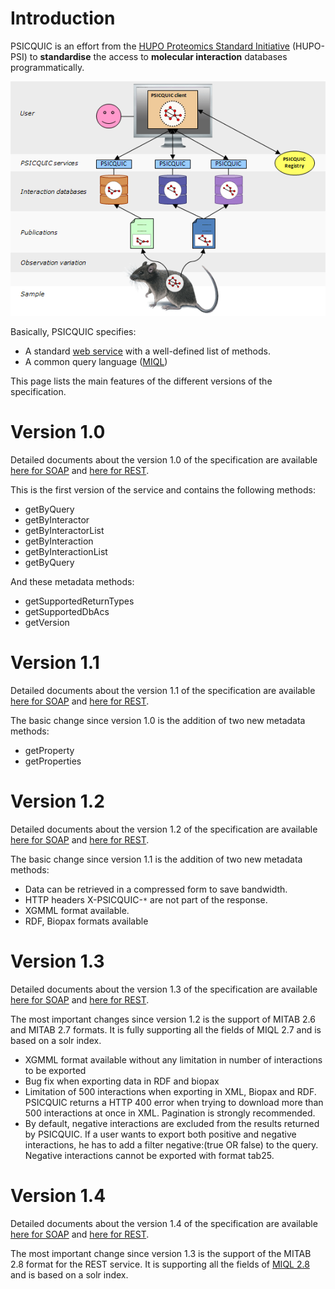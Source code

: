 # Introduction #

PSICQUIC is an effort from the [HUPO Proteomics Standard Initiative](http://www.psidev.info/) (HUPO-PSI) to **standardise** the access to **molecular interaction** databases programmatically.

![psicquic architecture](/images/psicquic.png)

Basically, PSICQUIC specifies:

  * A standard [web service](http://en.wikipedia.org/wiki/Web_service) with a well-defined list of methods.
  * A common query language ([MIQL](MiqlDefinition.md))

This page lists the main features of the different versions of the specification.

# Version 1.0 #

Detailed documents about the version 1.0 of the specification are available [here for SOAP](https://github.com/PSICQUIC/psicquic-documentation/blob/master/PsicquicSpec_1_0_Soap.md) and [here for REST](https://github.com/PSICQUIC/psicquic-documentation/blob/master/PsicquicSpec_1_0_Rest.md).

This is the first version of the service and contains the following methods:

  * getByQuery
  * getByInteractor
  * getByInteractorList
  * getByInteraction
  * getByInteractionList
  * getByQuery

And these metadata methods:

  * getSupportedReturnTypes
  * getSupportedDbAcs
  * getVersion

# Version 1.1 #

Detailed documents about the version 1.1 of the specification are available [here for SOAP](https://github.com/PSICQUIC/psicquic-documentation/blob/master/PsicquicSpec_1_1_Soap.md) and [here for REST](https://github.com/PSICQUIC/psicquic-documentation/blob/master/PsicquicSpec_1_1_Rest.md).

The basic change since version 1.0 is the addition of two new metadata methods:

  * getProperty
  * getProperties

# Version 1.2 #

Detailed documents about the version 1.2 of the specification are available [here for SOAP](https://github.com/PSICQUIC/psicquic-documentation/blob/master/PsicquicSpec_1_2_Soap.md) and [here for REST](https://github.com/PSICQUIC/psicquic-documentation/blob/master/PsicquicSpec_1_2_Rest.md).

The basic change since version 1.1 is the addition of two new metadata methods:

  * Data can be retrieved in a compressed form to save bandwidth.
  * HTTP headers X-PSICQUIC-`*` are not part of the response.
  * XGMML format available.
  * RDF, Biopax formats available

# Version 1.3 #

Detailed documents about the version 1.3 of the specification are available [here for SOAP](https://github.com/PSICQUIC/psicquic-documentation/blob/master/PsicquicSpec_1_3_Soap.md) and [here for REST](https://github.com/PSICQUIC/psicquic-documentation/blob/master/PsicquicSpec_1_3_Rest.md).

The most important changes since version 1.2 is the support of MITAB 2.6 and MITAB 2.7 formats. It is fully supporting all the fields of MIQL 2.7 and is based on a solr index.
  * XGMML format available without any limitation in number of interactions to be exported
  * Bug fix when exporting data in RDF and biopax
  * Limitation of 500 interactions when exporting in XML, Biopax and RDF. PSICQUIC returns a HTTP 400 error when trying to download more than 500 interactions at once in XML. Pagination is strongly recommended.
  * By default, negative interactions are excluded from the results returned by PSICQUIC. If a user wants to export both positive and negative interactions, he has to add a filter negative:(true OR false) to the query. Negative interactions cannot be exported with format tab25.

  # Version 1.4 #

  Detailed documents about the version 1.4 of the specification are available [here for SOAP](PsicquicSpec_1_4_Soap.md) and [here for REST](PsicquicSpec_1_4_Rest.md).

  The most important change since version 1.3 is the support of the MITAB 2.8 format for the REST service. It is supporting all the fields of [MIQL 2.8](MiqlReference28.md) and is based on a solr index.